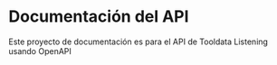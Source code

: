 # Documentación del API
Este proyecto de documentación es para el API de Tooldata Listening usando OpenAPI
